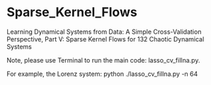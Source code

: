 # Sparse_Kernel_Flows

Learning Dynamical Systems from Data: A Simple Cross-Validation Perspective, Part V: Sparse Kernel Flows for 132 Chaotic Dynamical Systems

Note, please use Terminal to run the main code: lasso_cv_fillna.py.

For example, the Lorenz system: python ./lasso_cv_fillna.py -n 64
